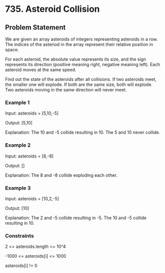 # 735. Asteroid Collision

## Problem Statement

We are given an array asteroids of integers representing asteroids in a row. The indices of the asteriod in the array represent their relative position in space.

For each asteroid, the absolute value represents its size, and the sign represents its direction (positive meaning right, negative meaning left). Each asteroid moves at the same speed.

Find out the state of the asteroids after all collisions. If two asteroids meet, the smaller one will explode. If both are the same size, both will explode. Two asteroids moving in the same direction will never meet.

### Example 1

Input: asteroids = [5,10,-5]

Output: [5,10]

Explanation: The 10 and -5 collide resulting in 10. The 5 and 10 never collide.

### Example 2

Input: asteroids = [8,-8]

Output: []

Explanation: The 8 and -8 collide exploding each other.

### Example 3

Input: asteroids = [10,2,-5]

Output: [10]

Explanation: The 2 and -5 collide resulting in -5. The 10 and -5 collide resulting in 10.

### Constraints

2 <= asteroids.length <= 10^4

-1000 <= asteroids[i] <= 1000

asteroids[i] != 0
